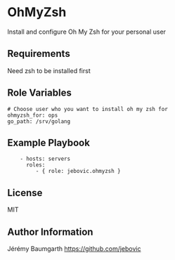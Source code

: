 OhMyZsh
=======

Install and configure Oh My Zsh for your personal user

Requirements
------------

Need zsh to be installed first

Role Variables
--------------

```
# Choose user who you want to install oh my zsh for
ohmyzsh_for: ops
go_path: /srv/golang
```

Example Playbook
----------------

```
    - hosts: servers
      roles:
         - { role: jebovic.ohmyzsh }
```

License
-------

MIT

Author Information
------------------

Jérémy Baumgarth https://github.com/jebovic
